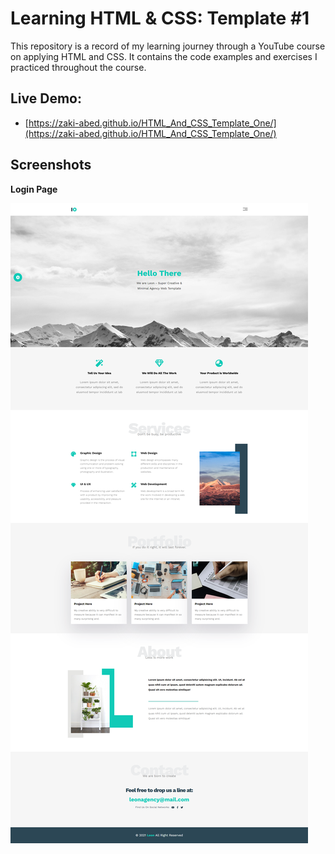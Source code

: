 # Learning HTML & CSS: Template #1

This repository is a record of my learning journey through a YouTube course on applying HTML and CSS. It contains the code examples and exercises I practiced throughout the course.

## Live Demo:
- [https://zaki-abed.github.io/HTML_And_CSS_Template_One/](https://zaki-abed.github.io/HTML_And_CSS_Template_One/)

## Screenshots
**Login Page**

![Screenshot 1](images/demo.png)
